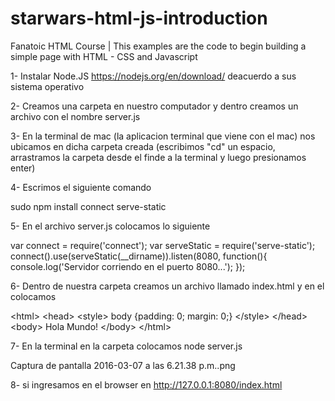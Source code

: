 # starwars-html-js-introduction
Fanatoic HTML Course | This examples are the code to begin building a simple page with HTML - CSS  and Javascript


1- Instalar Node.JS https://nodejs.org/en/download/ deacuerdo a sus sistema operativo


2- Creamos una carpeta en nuestro computador y dentro creamos un archivo con el nombre server.js



3- En la terminal de mac (la aplicacion terminal que viene con el mac) nos ubicamos en dicha carpeta creada (escribimos "cd" un espacio, 
arrastramos la carpeta desde el finde a la terminal y luego presionamos enter)

4- Escrimos el siguiente comando

sudo npm install connect serve-static

5- En el archivo server.js colocamos lo siguiente

var connect = require('connect');
var serveStatic = require('serve-static');
connect().use(serveStatic(__dirname)).listen(8080, function(){
    console.log('Servidor corriendo en el puerto 8080...');
});

6- Dentro de nuestra carpeta creamos un archivo llamado index.html y en el colocamos

&lt;html&gt;
&lt;head&gt;
&lt;style&gt; body {padding: 0; margin: 0;} &lt;/style&gt;
&lt;/head&gt;
&lt;body&gt;
Hola Mundo!
&lt;/body&gt;
&lt;/html&gt;

7- En la terminal en la carpeta colocamos node server.js

Captura de pantalla 2016-03-07 a las 6.21.38 p.m..png

8- si ingresamos en el browser en http://127.0.0.1:8080/index.html

